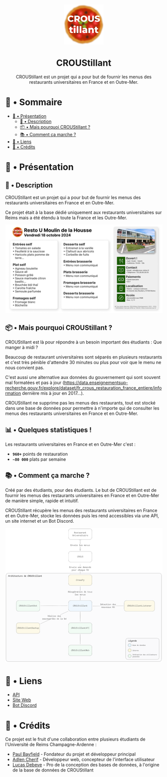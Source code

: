 <div align="center">
<img src="https://raw.githubusercontent.com/CROUStillant-Developpement/CROUStillantAssets/main/logo.png" alt="CROUStillant Logo"/>
  
# CROUStillant
CROUStillant est un projet qui a pour but de fournir les menus des restaurants universitaires en France et en Outre-Mer. 

</div>
  
# 📖 • Sommaire

- [🚀 • Présentation](#--présentation)
    - [📜 • Description](#--description)
    - [📦 • Mais pourquoi CROUStillant ?](#--mais-pourquoi-croustillant-)
    - [📚 • Comment ça marche ?](#--comment-ça-marche-)
- [📑 • Liens](#--liens)
- [📃 • Crédits](#--crédits)

# 🚀 • Présentation

## 📜 • Description

CROUStillant est un projet qui a pour but de fournir les menus des restaurants universitaires en France et en Outre-Mer.  

Ce projet était à la base dédié uniquement aux restaurants universitaires sur Reims mais a été étendu à toute la France et les Outre-Mer.  

<img src="https://raw.githubusercontent.com/CROUStillant-Developpement/CROUStillantAssets/main/preview/menu.png" alt="CROUStillant Preview"/>

## 📦 • Mais pourquoi CROUStillant ?

CROUStillant est là pour répondre à un besoin important des étudiants : Que manger à midi ?  

Beaucoup de restaurant universitaires sont séparés en plusieurs restaurants et c'est très pénible d'attendre 30 minutes ou plus pour voir que le menu ne nous convient pas.  

C'est aussi une alternative aux données du gouvernement qui sont souvent mal formatées et pas à jour (https://data.enseignementsup-recherche.gouv.fr/explore/dataset/fr_crous_restauration_france_entiere/information dernière mis à jour en 2017...).  

CROUStillant ne supprime pas les menus des restaurants, tout est stocké dans une base de données pour permettre à n'importe qui de consulter les menus des restaurants universitaires en France et en Outre-Mer.  

## 📊 • Quelques statistiques !

Les restaurants universitaires en France et en Outre-Mer c'est :
- **` 960+ `** points de restauration
- **` ~80 000 `** plats par semaine

## 📚 • Comment ça marche ?

Créé par des étudiants, pour des étudiants. Le but de CROUStillant est de fournir les menus des restaurants universitaires en France et en Outre-Mer de manière simple, rapide et intuitif.  

CROUStillant récupère les menus des restaurants universitaires en France et en Outre-Mer, stocke les données puis les rend accessibles via une API, un site internet et un Bot Discord.

<img src="https://raw.githubusercontent.com/CROUStillant-Developpement/CROUStillantAssets/main/structure.png" alt="CROUStillant Structure"/>

# 📑 • Liens

- [API](https://api-croustillant.bayfield.dev)
- [Site Web](https://croustillant.bayfield.dev)
- [Bot Discord](https://discord.com/oauth2/authorize?client_id=1024564077068025867)

# 📃 • Crédits

Ce projet est le fruit d'une collaboration entre plusieurs étudiants de l'Université de Reims Champagne-Ardenne :
- [Paul Bayfield](https://github.com/PaulBayfield) - Fondateur du projet et développeur principal
- [Adlen Cherif](https://github.com/cherifad) - Développeur web, concepteur de l'interface utilisateur
- [Lucas Debeve](https://github.com/lucasDebeve) - Pro de la conception des bases de données, à l'origine de la base de données de CROUStillant
